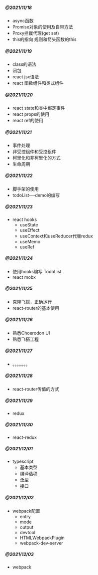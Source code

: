 ##### @2021/11/18

- async函数
- Promise对象的使用及自带方法
- Proxy拦截代理(get set)
- this的指向 规则和箭头函数的this

##### @2021/11/19

- class的语法
- 闭包
- react jsx语法
- react 函数组件和类式组件

##### @2021/11/20

- react state和类中绑定事件
- react props的使用
- react ref的使用

##### @2021/11/21

- 事件处理
- 非受控组件和受控组件
- 柯里化和非柯里化的方式
- 生命周期

##### @2021/11/22

- 脚手架的使用
- todoList---demo的编写

##### @2021/11/23

- react hooks
  - useState
  - useEffect
  - useContext和useReducer代替redux
  - useMemo
  - useRef

##### @2021/11/24

- 使用hooks编写 TodoList
- react mobx

##### @2021/11/25

- 克隆飞搭，正确运行
- react-router的基本使用

##### @2021/11/26

- 熟悉Choerodon UI
- 熟悉飞搭工程

##### @2021/11/27

- 。。。。。。。

##### @2021/11/28

- react-router传值的方式

##### @2021/11/29

- redux

##### @2021/11/30

- react-redux

##### @2021/12/01

- typescript
  - 基本类型
  - 编译选项
  - 泛型
  - 接口

##### @2021/12/02

- webpack配置
  - entry
  - mode
  - output
  - devtool
  - HTMLWebpackPlugin
  - webpack-dev-server

##### @2021/12/03

- webpack
